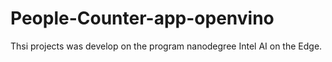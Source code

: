 # People-Counter-app-openvino
Thsi projects was develop on the program nanodegree Intel AI on the Edge.
